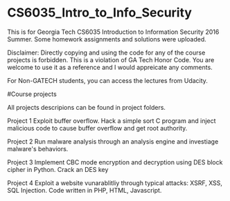 # CS6035_Intro_to_Info_Security

This is for Georgia Tech CS6035 Introduction to Information Security 2016 Summer.
Some homework assignments and solutions were uploaded. 

Disclaimer: Directly copying and using the code for any of the course projects is forbidden. This is a violation of GA Tech Honor Code. You are welcome to use it as a reference and I would appreicate any comments.

For Non-GATECH students, you can access the lectures from Udacity.

#Course projects

All projects descripions can be found in project folders.

Project 1 Exploit buffer overflow. Hack a simple sort C program and inject malicious code to cause buffer overflow and get root authority.

Project 2 Run malware analysis through an analysis engine and investiage malware's behaviors.

Project 3 Implement CBC mode encryption and decryption using DES block cipher in Python. Crack an DES key

Project 4 Exploit a website vunarablitliy through typical attacks: XSRF, XSS, SQL Injection. Code written in PHP, HTML, Javascript.
